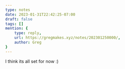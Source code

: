 ```yaml
---
type: notes
date: 2023-01-31T22:42:25-07:00
draft: false
tags: []
mention: { 
	type: reply,
	url: https://gregmakes.xyz/notes/202301250000/, 
	author: Greg
}
---
```


I think its all set for now :)
